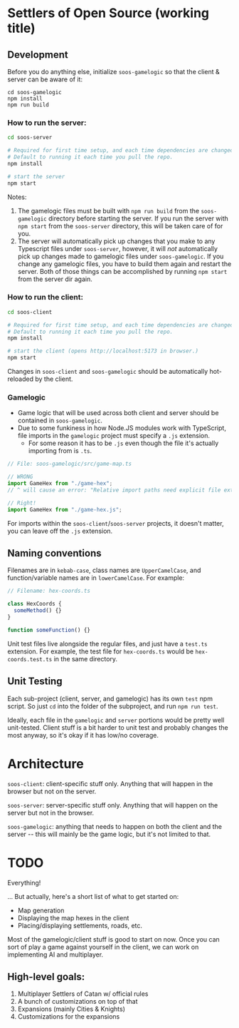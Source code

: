 # Settlers of Open Source (working title)

## Development

Before you do anything else, initialize `soos-gamelogic` so that the client & server can be aware of it:

```
cd soos-gamelogic
npm install
npm run build
```

### How to run the server:

```bash
cd soos-server

# Required for first time setup, and each time dependencies are changed.
# Default to running it each time you pull the repo.
npm install

# start the server
npm start
```

Notes:

1. The gamelogic files must be built with `npm run build` from the `soos-gamelogic` directory before starting the server. If you run the server with `npm start` from the `soos-server` directory, this will be taken care of for you.
2. The server will automatically pick up changes that you make to any Typescript files under `soos-server`, however, it will _not_ automatically pick up changes made to gamelogic files under `soos-gamelogic`. If you change any gamelogic files, you have to build them again and restart the server. Both of those things can be accomplished by running `npm start` from the server dir again.

### How to run the client:

```bash
cd soos-client

# Required for first time setup, and each time dependencies are changed.
# Default to running it each time you pull the repo.
npm install

# start the client (opens http://localhost:5173 in browser.)
npm start
```

Changes in `soos-client` and `soos-gamelogic` should be automatically hot-reloaded by the client.

### Gamelogic

- Game logic that will be used across both client and server should be contained in `soos-gamelogic`.
- Due to some funkiness in how Node.JS modules work with TypeScript, file imports in the `gamelogic` project must specify a `.js` extension.
  - For some reason it has to be `.js` even though the file it's actually importing from is `.ts`.

```ts
// File: soos-gamelogic/src/game-map.ts

// WRONG
import GameHex from "./game-hex";
// ^ will cause an error: "Relative import paths need explicit file extensions"

// Right!
import GameHex from "./game-hex.js";
```

For imports within the `soos-client`/`soos-server` projects, it doesn't matter, you can leave off the `.js` extension.

## Naming conventions

Filenames are in `kebab-case`, class names are `UpperCamelCase`, and function/variable names are in `lowerCamelCase`. For example:

```ts
// Filename: hex-coords.ts

class HexCoords {
  someMethod() {}
}

function someFunction() {}
```

Unit test files live alongside the regular files, and just have a `test.ts` extension. For example, the test file for `hex-coords.ts` would be `hex-coords.test.ts` in the same directory.

## Unit Testing

Each sub-project (client, server, and gamelogic) has its own `test` npm script. So just `cd` into the folder of the subproject, and run `npm run test`.

Ideally, each file in the `gamelogic` and `server` portions would be pretty well unit-tested. Client stuff is a bit harder to unit test and probably changes the most anyway, so it's okay if it has low/no coverage.

# Architecture

`soos-client`: client-specific stuff only. Anything that will happen in the browser but not on the server.

`soos-server`: server-specific stuff only. Anything that will happen on the server but not in the browser.

`soos-gamelogic`: anything that needs to happen on both the client and the server -- this will mainly be the game logic, but it's not limited to that.

# TODO

Everything!

... But actually, here's a short list of what to get started on:

- Map generation
- Displaying the map hexes in the client
- Placing/displaying settlements, roads, etc.

Most of the gamelogic/client stuff is good to start on now. Once you can sort of play a game against yourself in the client, we can work on implementing AI and multiplayer.

## High-level goals:

1. Multiplayer Settlers of Catan w/ official rules
2. A bunch of customizations on top of that
3. Expansions (mainly Cities & Knights)
4. Customizations for the expansions
